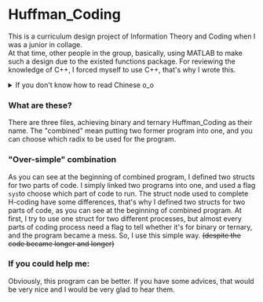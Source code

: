 # Huffman_Coding  
This is a curriculum design project of Information Theory and Coding when I was a junior in collage.  
At that time, other people in the group, basically, using MATLAB to make such a design due to the existed functions package. For reviewing the knowledge of C++, I forced myself to use C++, that's why I wrote this.  
<details>
  <summary>If you don't know how to read Chinese o_o </summary>
  <p>代码中的注释全部是中文，这可能会给你带来麻烦；如果你需要英文的注释，请联系我，我会试着抽时间写一下英文注释</p>
</details>  

### What are these?  
There are three files, achieving binary and ternary Huffman_Coding as their name. The "combined" mean putting two former program into one, and you can choose which radix to be used for the program.  
### "Over-simple" combination
As you can see at the beginning of combined program, I defined two structs for two parts of code. I simply linked two programs into one, and used a flag <code>sys</code>to choose which part of code to run. The struct node used to complete H-coding have some differences, that's why I defined two structs for two parts of code, as you can see at the beginning of combined program. At first, I try to use one struct for two different processes, but almost every parts of coding process need a flag to tell whether it's for binary or ternary, and the program became a mess. So, I use this simple way. ~~(despite the code became longer and longer)~~
### If you could help me:
Obviously, this program can be better. If you have some advices, that would be very nice and I would be very glad to hear them.
